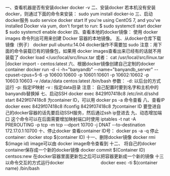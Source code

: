 一、查看机器是否有安装docker
       docker -v
二、安装docker
      若本机没有安装docker，则通过下面的命令来安装：
       sudo yum  install docker-io
三、启动docker服务
       sudo service docker start
       If you're using CentOS 7, and you've installed Docker via yum, don't forget to run:
      $ sudo systemctl start docker
      $ sudo systemctl enable docker
四、查看本地的docker镜像：
       使用 docker images 命令列出可用来创建 Docker 容器的本地镜像。
五、从docker仓库下载镜像（例子）
        docker pull ubuntu:14.04
       docker操作不需要加 sudo
       注意：用下面的命令装载已有的镜像包，如果用 docker images查看出来已经有的话就不用装载了
         docker load </usr/local/src/linux.tar
       或者：  cat /usr/local/src/linux.tar  |docker import - centos:latest
六、根据docker镜像创建自己定制的docker container
        docker run -d -i  -h="banyandb" --name="banyandb_server" --cpuset-cpus=5-6 -p 10600:10600 -p 10601:10601 -p 10602:10602  -p 10603:10603 -v /data:/data centos:latest /bin/bash
        参数：
        -d:  以后台的方式运行
        -p: 指定IP映射
       -v : 指定data目录
     注意： 自己配置时要到名字和主机中的banyandb替换掉
七、启动SSH
       docker exec 8429f07418c8 /etc/init.d/sshd start
       8429f07418c8 为container ID，可以用 docker ps -a 命令查看
八、查看IP
       docker exec 8429f07418c8 ifconfig
       8429f07418c8 为container ID
       要登进自己的docker容器的话先要启动SSH服务，然后通过ssh  ip登进去
九、动态增加端口
     这个命令可以在后面需要增加映射端口时使用
     iptables -t nat -A PREROUTING -p tcp -m tcp --dport 10700 -j DNAT --to-destination 172.17.0.1:10700
十、停止docker
        查看container ID号：
       docker ps -a -q
       停止container:
       docker stop $(container ID)
十一、删除docker镜像
        docker rmi $(image id)
        image可以由 docker image命令查看到
十二、 将自己的docker container保存成一个新的docker镜像
       docker commit $(Container ID)  centsos:new
      在docker容器里面更新包之后可以把容器更新成一个新的镜像
十三　以命令交互的方式运行docker
　　　　　　　　docker exec -ti $(container name) /bin/bash


